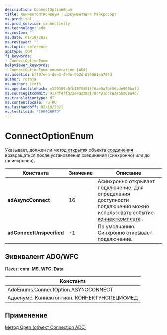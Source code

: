 ```yaml
---
description: ConnectOptionEnum
title: Коннектоптионенум | Документация Майкрософт
ms.prod: sql
ms.prod_service: connectivity
ms.technology: ado
ms.custom: ''
ms.date: 01/19/2017
ms.reviewer: ''
ms.topic: reference
apitype: COM
f1_keywords:
- ConnectOptionEnum
helpviewer_keywords:
- ConnectOptionEnum enumeration [ADO]
ms.assetid: bff07eeb-dee3-4e4e-9b2d-d56061ea744d
author: rothja
ms.author: jroth
ms.openlocfilehash: e159309a0fb1875851ff6ae0a7bf56ade908bafd
ms.sourcegitcommit: 917df4ffd22e4a229af7dc481dcce3ebba0aa4d7
ms.translationtype: MT
ms.contentlocale: ru-RU
ms.lasthandoff: 02/10/2021
ms.locfileid: "100026079"
---
```

# <a name="connectoptionenum"></a>ConnectOptionEnum
Указывает, должен ли метод [открытия](./open-method-ado-connection.md) объекта [соединения](./connection-object-ado.md) возвращаться после установления соединения (синхронно) или до (асинхронно).  
  
|Константа|Значение|Описание|  
|--------------|-----------|-----------------|  
|**adAsyncConnect**|16|Асинхронно открывает подключение. Для определения доступности подключения можно использовать событие [коннекткомплете](./connectcomplete-and-disconnect-events-ado.md) .|  
|**adConnectUnspecified**|-1|По умолчанию. Синхронно открывает подключение.|  
  
## <a name="adowfc-equivalent"></a>Эквивалент ADO/WFC  
 Пакет: **com. MS. WFC. Data**  
  
|Константа|  
|--------------|  
|AdoEnums.ConnectOption.ASYNCCONNECT|  
|Адоенумс. Коннектоптион. КОННЕКТУНСПЕЦИФИЕД|  
  
## <a name="applies-to"></a>Применение  
 [Метод Open (объект Connection ADO)](./open-method-ado-connection.md)